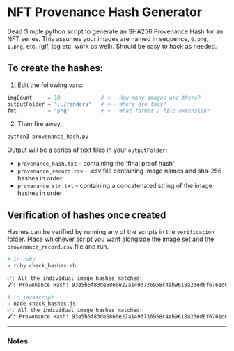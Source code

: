 # NFT Provenance Hash Generator
Dead Simple python script to generate an SHA256 Provenance Hash for an NFT series. This assumes your images are named in sequence, `0.png`, `1.png`, etc. (gif, jpg etc. work as well). Should be easy to hack as needed.

## To create the hashes:
1. Edit the following vars:
```python
imgCount     = 10             # <-- How many images are there?
outputFolder = "../renders"   # <-- Where are they?
fmt          = "png"          # <-- What format / file extension?
```

2. Then fire away..
```bash
python3 provenance_hash.py
```

Output will be a series of text files in your `outputFolder`:
* `provenance_hash.txt`  - containing the 'final proof hash'
* `provenance_record.csv`  - .csv file containing image names and sha-256 hashes in order
* `provenance_str.txt`  - containing a concatenated string of the image hashes in order

## Verification of hashes once created

Hashes can be verified by running any of the scripts in the `verification` folder. Place whichever script you want alongside the image set and the `provenance_record.csv` file and run.

```bash
# in ruby
⇒ ruby check_hashes.rb

✅: All the individual image hashes matched!
🖌️: Provenance Hash: 93e5b6f83de5866e22a1493736958c4eb9618a23ed6f6761d064f0b474db8cc1

# in javascript
⇒ node check_hashes.js
✅: All the individual image hashes matched!
🖌️: Provenance Hash: 93e5b6f83de5866e22a1493736958c4eb9618a23ed6f6761d064f0b474db8cc1
```

---
<!-- NOTES -->
### Notes

